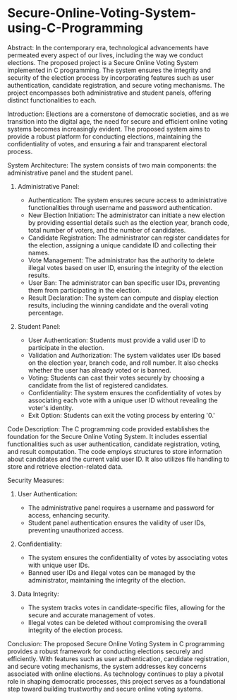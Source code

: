 # Secure-Online-Voting-System-using-C-Programming
Abstract:
In the contemporary era, technological advancements have permeated every aspect of our lives, including the way we conduct elections. The proposed project is a Secure Online Voting System implemented in C programming. The system ensures the integrity and security of the election process by incorporating features such as user authentication, candidate registration, and secure voting mechanisms. The project encompasses both administrative and student panels, offering distinct functionalities to each.

Introduction:
Elections are a cornerstone of democratic societies, and as we transition into the digital age, the need for secure and efficient online voting systems becomes increasingly evident. The proposed system aims to provide a robust platform for conducting elections, maintaining the confidentiality of votes, and ensuring a fair and transparent electoral process.

System Architecture:
The system consists of two main components: the administrative panel and the student panel.

1. Administrative Panel:
   - Authentication: The system ensures secure access to administrative functionalities through username and password authentication.
   - New Election Initiation: The administrator can initiate a new election by providing essential details such as the election year, branch code, total number of voters, and the number of candidates.
   - Candidate Registration: The administrator can register candidates for the election, assigning a unique candidate ID and collecting their names.
   - Vote Management: The administrator has the authority to delete illegal votes based on user ID, ensuring the integrity of the election results.
   - User Ban: The administrator can ban specific user IDs, preventing them from participating in the election.
   - Result Declaration: The system can compute and display election results, including the winning candidate and the overall voting percentage.

2. Student Panel:
   - User Authentication: Students must provide a valid user ID to participate in the election.
   - Validation and Authorization: The system validates user IDs based on the election year, branch code, and roll number. It also checks whether the user has already voted or is banned.
   - Voting: Students can cast their votes securely by choosing a candidate from the list of registered candidates.
   - Confidentiality: The system ensures the confidentiality of votes by associating each vote with a unique user ID without revealing the voter's identity.
   - Exit Option: Students can exit the voting process by entering '0.'

Code Description:
The C programming code provided establishes the foundation for the Secure Online Voting System. It includes essential functionalities such as user authentication, candidate registration, voting, and result computation. The code employs structures to store information about candidates and the current valid user ID. It also utilizes file handling to store and retrieve election-related data.

Security Measures:

1. User Authentication:
   - The administrative panel requires a username and password for access, enhancing security.
   - Student panel authentication ensures the validity of user IDs, preventing unauthorized access.

2. Confidentiality:
   - The system ensures the confidentiality of votes by associating votes with unique user IDs.
   - Banned user IDs and illegal votes can be managed by the administrator, maintaining the integrity of the election.

3. Data Integrity:
   - The system tracks votes in candidate-specific files, allowing for the secure and accurate management of votes.
   - Illegal votes can be deleted without compromising the overall integrity of the election process.

Conclusion:
The proposed Secure Online Voting System in C programming provides a robust framework for conducting elections securely and efficiently. With features such as user authentication, candidate registration, and secure voting mechanisms, the system addresses key concerns associated with online elections. As technology continues to play a pivotal role in shaping democratic processes, this project serves as a foundational step toward building trustworthy and secure online voting systems.
